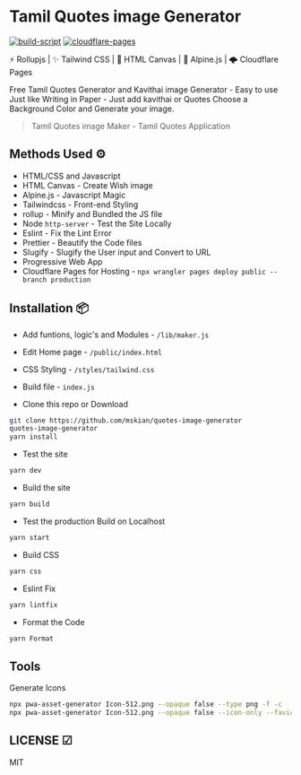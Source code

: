 # Tamil Quotes image Generator

[![build-script](https://github.com/mskian/quotes-image-generator/actions/workflows/build.yml/badge.svg)](https://github.com/mskian/quotes-image-generator/actions/workflows/build.yml) [![cloudflare-pages](https://github.com/mskian/quotes-image-generator/actions/workflows/deploy.yml/badge.svg)](https://github.com/mskian/quotes-image-generator/actions/workflows/deploy.yml)  

⚡ Rollupjs | ✨ Tailwind CSS | 📸 HTML Canvas  | 🎩 Alpine.js | 🌩 Cloudflare Pages  

Free Tamil Quotes Generator and Kavithai image Generator - Easy to use Just like Writing in Paper - Just add kavithai or Quotes Choose a Background Color and Generate your image.  

> Tamil Quotes image Maker - Tamil Quotes Application  

## Methods Used ⚙

- HTML/CSS and Javascript
- HTML Canvas - Create Wish image
- Alpine.js - Javascript Magic
- Tailwindcss - Front-end Styling
- rollup - Minify and Bundled the JS file
- Node `http-server` - Test the Site Locally
- Eslint - Fix the Lint Error
- Prettier - Beautify the Code files
- Slugify - Slugify the User input and Convert to URL
- Progressive Web App
- Cloudflare Pages for Hosting - `npx wrangler pages deploy public --branch production`

## Installation 📦

- Add funtions, logic's and Modules - `/lib/maker.js`
- Edit Home page - `/public/index.html`
- CSS Styling - `/styles/tailwind.css`
- Build file - `index.js`

- Clone this repo or Download

```sh
git clone https://github.com/mskian/quotes-image-generator
quotes-image-generator
yarn install
```

- Test the site

```sh
yarn dev
```

- Build the site

```sh
yarn build
```

- Test the production Build on Localhost

```sh
yarn start
```

- Build CSS

```sh
yarn css
```

- Eslint Fix

```sh
yarn lintfix
```

- Format the Code

```sh
yarn Format
```

## Tools

Generate Icons

```sh
npx pwa-asset-generator Icon-512.png --opaque false --type png -f -c
npx pwa-asset-generator Icon-512.png --opaque false --icon-only --favicon --type png
```

## LICENSE ☑

MIT
